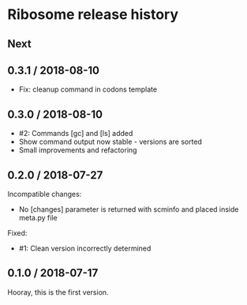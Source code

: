 
# Ribosome release history

## Next


## 0.3.1 / 2018-08-10

* Fix: cleanup command in codons template


## 0.3.0 / 2018-08-10

* #2: Commands [gc] and [ls] added
* Show command output now stable - versions are sorted
* Small improvements and refactoring


## 0.2.0 / 2018-07-27

Incompatible changes:
* No [changes] parameter is returned with scminfo and placed inside meta.py file

Fixed:
* #1: Clean version incorrectly determined


## 0.1.0 / 2018-07-17

Hooray, this is the first version.
